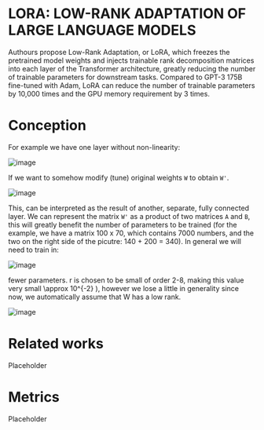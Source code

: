 # LORA: LOW-RANK ADAPTATION OF LARGE LANGUAGE MODELS

Authours propose Low-Rank Adaptation, or LoRA, which freezes the pretrained model weights and injects trainable rank decomposition matrices into each layer of the Transformer architecture, greatly reducing the number of trainable parameters for downstream tasks. Compared to GPT-3 175B fine-tuned with Adam, LoRA can reduce the number of trainable parameters by 10,000 times and the GPU memory requirement by 3 times.

# Conception

For example we have one layer without non-linearity:

![image](https://github.com/SanzharMrz/NLP-papers/assets/48170101/d0c63624-5dda-4958-a334-e99db5897343)

If we want to somehow modify (tune) original weights ```W``` to obtain ```W'```.

![image](https://github.com/SanzharMrz/NLP-papers/assets/48170101/fc35bb42-1a77-4523-8df2-9655e6638879)

This, can be interpreted as the result of another, separate, fully connected layer. We can represent the matrix ```W'``` as a product of two matrices ```A``` and ```B```, this will greatly benefit the number of parameters to be trained (for the example, we have a matrix 100 x 70, which contains 7000 numbers, and the two on the right side of the picutre: 140 + 200 = 340).
In general we will need to train in:

![image](https://github.com/SanzharMrz/NLP-papers/assets/48170101/d7982a35-9863-41d6-8044-d49286d2dd3f)

fewer parameters. r is chosen to be small of order 2-8, making this value very small \approx 10^{-2} ), however we lose a little in generality since now, we automatically assume that W has a low rank.

![image](https://github.com/SanzharMrz/NLP-papers/assets/48170101/454a2548-8d79-41ea-9dd3-9015796b6203)


# Related works

Placeholder

# Metrics

Placeholder
